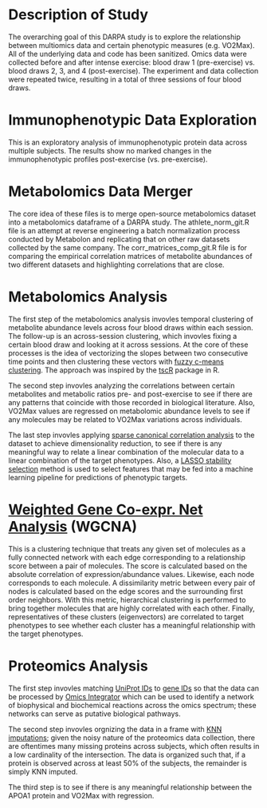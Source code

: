 # Description of Study
The overarching goal of this DARPA study is to explore the relationship between multiomics data and certain phenotypic measures (e.g. VO2Max). All of the underlying data and code has been sanitized. Omics data were collected before and after intense exercise: blood draw 1 (pre-exercise) vs. blood draws 2, 3, and 4 (post-exercise). The experiment and data collection were repeated twice, resulting in a total of three sessions of four blood draws.

# Immunophenotypic Data Exploration
This is an exploratory analysis of immunophenotypic protein data across multiple subjects. The results show no marked changes in the immunophenotypic profiles post-exercise (vs. pre-exercise).

# Metabolomics Data Merger
The core idea of these files is to merge open-source metabolomics dataset into a metabolomics dataframe of a DARPA study.
The athlete_norm_git.R file is an attempt at reverse engineering a batch normalization process conducted by Metabolon and replicating that on other raw datasets collected by the same company.
The corr_matrices_comp_git.R file is for comparing the empirical correlation matrices of metabolite abundances of two different datasets and highlighting correlations that are close.

# Metabolomics Analysis
The first step of the metabolomics analysis invovles temporal clustering of metabolite abundance levels across four blood draws within each session. The follow-up is an across-session clustering, which invovles fixing a certain blood draw and looking at it across sessions. At the core of these processes is the idea of vectorizing the slopes between two consecutive time points and then clustering these vectors with [fuzzy c-means clustering](https://www.bioconductor.org/packages/release/bioc/vignettes/Mfuzz/inst/doc/Mfuzz.pdf). The approach was inspired by the [tscR](http://www.bioconductor.org/packages/release/bioc/manuals/tscR/man/tscR.pdf) package in R. 

The second step invovles analyzing the correlations between certain metabolites and metabolic ratios pre- and post-exercise to see if there are any patterns that coincide with those recorded in biological literature. Also, VO2Max values are regressed on metabolomic abundance levels to see if any molecules may be related to VO2Max variations across individuals.

The last step invovles applying [sparse canonical correlation analysis](https://cran.r-project.org/web/packages/PMA/PMA.pdf) to the dataset to achieve dimensionality reduction, to see if there is any meaningful way to relate a linear combination of the molecular data to a linear combination of the target phenotypes. Also, a [LASSO stability selection](https://cran.r-project.org/web/packages/stabs/stabs.pdf) method is used to select features that may be fed into a machine learning pipeline for predictions of phenotypic targets.

# [Weighted Gene Co-expr. Net Analysis](https://horvath.genetics.ucla.edu/html/CoexpressionNetwork/Rpackages/WGCNA/Tutorials/) (WGCNA)
This is a clustering technique that treats any given set of molecules as a fully connected network with each edge corresponding to a relationship score between a pair of molecules. The score is calculated based on the absolute correlation of expression/abundance values. Likewise, each node corresponds to each molecule. A dissimilarity metric between every pair of nodes is calculated based on the edge scores and the surrounding first order neighbors. With this metric, hierarchical clustering is performed to bring together molecules that are highly correlated with each other. Finally, representatives of these clusters (eigenvectors) are correlated to target phenotypes to see whether each cluster has a meaningful relationship with the target phenotypes.

# Proteomics Analysis
The first step invovles matching [UniProt IDs](https://www.uniprot.org/) to [gene IDs](https://www.proteinatlas.org/) so that the data can be processed by [Omics Integrator](http://fraenkel-nsf.csbi.mit.edu/omicsintegrator/) which can be used to identify a network of biophysical and biochemical reactions across the omics spectrum; these networks can serve as putative biological pathways.

The second step invovles orgnizing the data in a frame with [KNN imputations](https://www.rdocumentation.org/packages/impute/versions/1.46.0/topics/impute.knn); given the noisy nature of the proteomics data collection, there are oftentimes many missing proteins across subjects, which often results in a low cardinality of the intersection. The data is organized such that, if a protein is observed across at least 50% of the subjects, the remainder is simply KNN imputed.

The third step is to see if there is any meaningful relationship between the APOA1 protein and VO2Max with regression.

